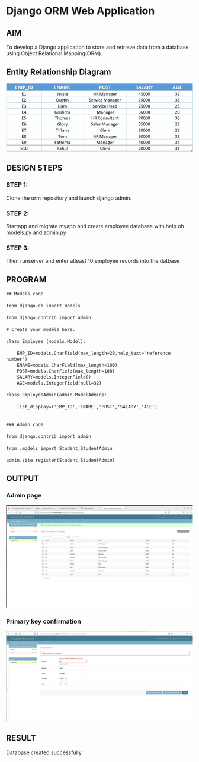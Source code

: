 # Django ORM Web Application

## AIM
To develop a Django application to store and retrieve data from a database using Object Relational Mapping(ORM).

## Entity Relationship Diagram

![Emptable](images/ER.png)


## DESIGN STEPS

### STEP 1:
Clone the orm repository and launch django admin.

### STEP 2:
Startapp and migrate myapp and create employee database with help oh models.py and admin.py

### STEP 3:
Then runserver and enter atleast 10 employee records into the datbase




## PROGRAM

```
## Models code

from django.db import models

from django.contrib import admin

# Create your models here. 

class Employee (models.Model):
    
    EMP_ID=models.CharField(max_length=20,help_text="reference number")
    ENAME=models.CharField(max_length=100)
    POST=models.CharField(max_length=100)
    SALARY=models.IntegerField()
    AGE=models.IntegerField(null=32)

class EmployeeAdmin(admin.ModelAdmin):
    
    list_display=('EMP_ID','ENAME','POST','SALARY','AGE')


### Admin code 

from django.contrib import admin

from .models import Student,StudentAdmin

admin.site.register(Student,StudentAdmin)

```









## OUTPUT

### Admin page
![Emptable](images/employee.png)

### Primary key confirmation
![Emptable](images/primary.png)

## RESULT
Database created successfully
